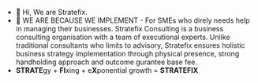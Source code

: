 - 👋 Hi, We are Stratefix.
- 🏦 WE ARE BECAUSE WE IMPLEMENT - For SMEs who direly needs help in managing their businesses. Stratefix Consulting is a business consulting organisation with a team of executional experts. Unlike traditional consultants who limits to advisory, Stratefix ensures holistic business strategy implementation through physical presence, strong handholding approach and outcome gurantee base fee.
- **STRATE**gy + **FI**xing + e**X**ponential growth = **STRATEFIX**

<!---
stratefix/stratefix is a ✨ special ✨ repository because its `README.md` (this file) appears on your GitHub profile.
You can click the Preview link to take a look at your changes.
--->
